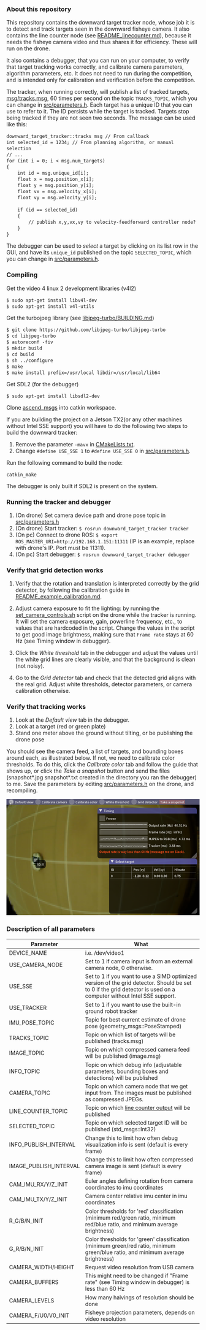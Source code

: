 ### About this repository

This repository contains the downward target tracker node, whose job it is to detect and track targets seen in the downward fisheye camera. It also contains the line counter node (see [README_linecounter.md](README_linecounter.md)), because it needs the fisheye camera video and thus shares it for efficiency. These will run on the drone.

It also contains a debugger, that you can run on your computer, to verify that target tracking works correctly, and calibrate camera parameters, algorithm parameters, etc. It does not need to run during the competition, and is intended only for calibration and verification before the competition.

The tracker, when running correctly, will publish a list of tracked targets, [msg/tracks.msg](msg/tracks.msg), 60 times per second on the topic ```TRACKS_TOPIC```, which you can change in [src/parameters.h](src/parameters.h). Each target has a unique ID that you can use to refer to it. The ID persists while the target is tracked. Targets stop being tracked if they are not seen two seconds. The message can be used like this:

```
downward_target_tracker::tracks msg // From callback
int selected_id = 1234; // From planning algorithm, or manual selection
// ...
for (int i = 0; i < msg.num_targets)
{
    int id = msg.unique_id[i];
    float x = msg.position_x[i];
    float y = msg.position_y[i];
    float vx = msg.velocity_x[i];
    float vy = msg.velocity_y[i];

    if (id == selected_id)
    {
        // publish x,y,vx,vy to velocity-feedforward controller node?
    }
}
```

The debugger can be used to *select* a target by clicking on its list row in the GUI, and have its ```unique_id``` published on the topic ```SELECTED_TOPIC```, which you can change in [src/parameters.h](src/parameters.h).

### Compiling

Get the video 4 linux 2 development libraries (v4l2)
```
$ sudo apt-get install libv4l-dev
$ sudo apt-get install v4l-utils
```

Get the turbojpeg library (see [libjpeg-turbo/BUILDING.md](https://github.com/libjpeg-turbo/libjpeg-turbo/blob/master/BUILDING.md))
```
$ git clone https://github.com/libjpeg-turbo/libjpeg-turbo
$ cd libjpeg-turbo
$ autoreconf -fiv
$ mkdir build
$ cd build
$ sh ../configure
$ make
$ make install prefix=/usr/local libdir=/usr/local/lib64
```

Get SDL2 (for the debugger)
```
$ sudo apt-get install libsdl2-dev
```

Clone [ascend_msgs](https://github.com/AscendNTNU/ascend_msgs) into catkin workspace.

If you are building the project on a Jetson TX2(or any other machines without Intel SSE support) you will have to do the following two steps to build the downward tracker:
1. Remove the parameter `-mavx` in [CMakeLists.txt](CMakeLists.txt).
2. Change `#define USE_SSE 1` to `#define USE_SSE 0` in [src/parameters.h](src/parameters.h).

Run the following command to build the node:
```
catkin_make
```

The debugger is only built if SDL2 is present on the system.

### Running the tracker and debugger

1. (On drone) Set camera device path and drone pose topic in [src/parameters.h](src/parameters.h)
2. (On drone) Start tracker: ```$ rosrun downward_target_tracker tracker```
3. (On pc) Connect to drone ROS: ```$ export ROS_MASTER_URI=http://192.168.1.151:11311```
(IP is an example, replace with drone's IP. Port must be 11311).
4. (On pc) Start debugger: ```$ rosrun downward_target_tracker debugger```

### Verify that grid detection works

1. Verify that the rotation and translation is interpreted correctly by the grid detector, by following the calibration guide in [README_example_calibration.md](README_example_calibration.md).

2. Adjust camera exposure to fit the lighting: by running the [set_camera_controls.sh](/set_camera_controls.sh) script on the drone while the tracker is running. It will set the camera exposure, gain, powerline frequency, etc., to values that are hardcoded in the script. Change the values in the script to get good image brightness, making sure that ```Frame rate``` stays at 60 Hz (see Timing window in debugger).

3. Click the *White threshold* tab in the debugger and adjust the values until the white grid lines are clearly visible, and that the background is clean (not noisy).

4. Go to the *Grid detector* tab and check that the detected grid aligns with the real grid. Adjust white thresholds, detector parameters, or camera calibration otherwise.

### Verify that tracking works

1. Look at the *Default view* tab in the debugger.
2. Look at a target (red or green plate)
3. Stand one meter above the ground without tilting, or be publishing the drone pose

You should see the camera feed, a list of targets, and bounding boxes around each, as illustrated below. If not, we need to calibrate color thresholds. To do this, click the *Calibrate color* tab and follow the guide that shows up, or click the *Take a snapshot* button and send the files (snapshot*.jpg snapshot*.txt created in the directory you ran the debugger) to me. Save the parameters by editing [src/parameters.h](src/parameters.h) on the drone, and recompiling.

![](readme_img1.png)

### Description of all parameters

Parameter   | What
------------|-----
DEVICE_NAME         | i.e. /dev/video1
USE_CAMERA_NODE     | Set to 1 if camera input is from an external camera node, 0 otherwise.
USE_SSE             | Set to 1 if you want to use a SIMD optimized version of the grid detector. Should be set to 0 if the grid detector is used on a computer without Intel SSE support.
USE_TRACKER             | Set to 1 if you want to use the built-in ground robot tracker
IMU_POSE_TOPIC      | Topic for best current estimate of drone pose (geometry_msgs::PoseStamped)
TRACKS_TOPIC        | Topic on which list of targets will be published (tracks.msg)
IMAGE_TOPIC         | Topic on which compressed camera feed will be published (image.msg)
INFO_TOPIC          | Topic on which debug info (adjustable parameters, bounding boxes and detections) will be published 
CAMERA_TOPIC        | Topic on which camera node that we get input from. The images must be published as compressed JPEGs.
LINE_COUNTER_TOPIC  | Topic on which [line counter output](README_linecounter.md) will be published
SELECTED_TOPIC      | Topic on which selected target ID will be published (std_msgs::Int32)
INFO_PUBLISH_INTERVAL | Change this to limit how often debug visualization info is sent (default is every frame)
IMAGE_PUBLISH_INTERVAL | Change this to limit how often compressed camera image is sent (default is every frame)
CAM_IMU_RX/Y/Z_INIT | Euler angles defining rotation from camera coordinates to imu coordinates
CAM_IMU_TX/Y/Z_INIT | Camera center relative imu center in imu coordinates
R_G/B/N_INIT | Color thresholds for 'red' classification (minimum red/green ratio, minimum red/blue ratio, and minimum average brightness)
G_R/B/N_INIT | Color thresholds for 'green' classification (minimum green/red ratio, minimum green/blue ratio, and minimum average brightness)
CAMERA_WIDTH/HEIGHT | Request video resolution from USB camera
CAMERA_BUFFERS | This might need to be changed if "Frame rate" (see Timing window in debugger) is less than 60 Hz
CAMERA_LEVELS | How many halvings of resolution should be done
CAMERA_F/U0/V0_INIT | Fisheye projection parameters, depends on video resolution
